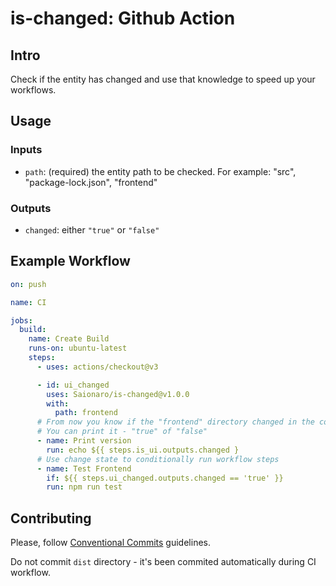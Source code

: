 # is-changed: Github Action

## Intro

Check if the entity has changed and use that knowledge to speed up your workflows.

## Usage

### Inputs

- `path`: (required) the entity path to be checked. For example: "src", "package-lock.json", "frontend"

### Outputs

- `changed`: either `"true"` or `"false"`

## Example Workflow

```yaml
on: push

name: CI

jobs:
  build:
    name: Create Build
    runs-on: ubuntu-latest
    steps:
      - uses: actions/checkout@v3

      - id: ui_changed
        uses: Saionaro/is-changed@v1.0.0
        with:
          path: frontend
      # From now you know if the "frontend" directory changed in the commit
      # You can print it - "true" of "false"
      - name: Print version
        run: echo ${{ steps.is_ui.outputs.changed }
      # Use change state to conditionally run workflow steps
      - name: Test Frontend
        if: ${{ steps.ui_changed.outputs.changed == 'true' }}
        run: npm run test
```

## Contributing

Please, follow [Conventional Commits](https://www.conventionalcommits.org/) guidelines.

Do not commit `dist` directory - it's been commited automatically during CI workflow.
